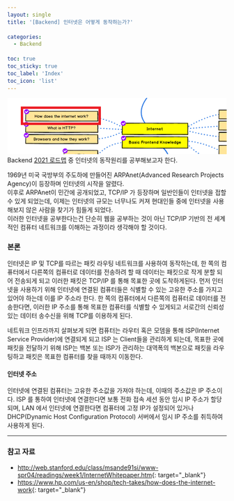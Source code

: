 ```yaml
---
layout: single
title: '[Backend] 인터넷은 어떻게 동작하는가?'

categories:
  - Backend

toc: true
toc_sticky: true
toc_label: 'Index'
toc_icon: 'list'
---
```


![Image Not Found](/assets/images/backend_roadmap_2021_1.png)  
Backend [2021 로드맵](http://localhost:4000/backend/backend-roadmap-2021/) 중 인터넷의 동작원리를 공부해보고자 한다.

1969년 미국 국방부의 주도하에 만들어진 ARPAnet(Advanced Research Projects Agency)이 등장하며 인터넷의 시작을 알렸다.  
이후로 ARPAnet이 민간에 공개되었고, TCP/IP 가 등장하며 일반인들이 인터넷을 접할 수 있게 되었는데, 이제는 인터넷의 규모는 너무나도 커져 현대인들 중에 인터넷을 사용해보지 않은 사람을 찾기가 힘들게 되었다.  
이러한 인터넷을 공부한다는건 단순히 웹을 공부하는 것이 아닌 TCP/IP 기반의 전 세계적인 컴퓨터 네트워크를 이해하는 과정이라 생각해야 할 것이다.

### 본론

인터넷은 IP 및 TCP를 따르는 패킷 라우팅 네트워크를 사용하여 동작하는데,
한 쪽의 컴퓨터에서 다른쪽의 컴퓨터로 데이터를 전송하려 할 때 데이터는 패킷으로 작게 분할 되어 전송되게 되고 이러한 패킷은 TCP/IP 를 통해 목표한 곳에 도착하게된다.
먼저 인터넷을 사용하기 위해 인터넷에 연결된 컴퓨터들은 식별할 수 있는 고유한 주소를 가지고 있어야 하는데 이를 IP 주소라 한다.
한 쪽의 컴퓨터에서 다른쪽의 컴퓨터로 데이터를 전송한다면, 이러한 IP 주소를 통해 목표한 컴퓨터를 식별할 수 있게되고 서로간의 신뢰성 있는 데이터 송수신을 위해 TCP를 이용하게 된다.

네트워크 인프라까지 살펴보게 되면 컴퓨터는 라우터 혹은 모뎀을 통해 ISP(Internet Service Provider)에 연결되게 되고 ISP 는 Client들을 관리하게 되는데,
목표한 곳에 패킷을 전달하기 위해 ISP는 백본 또는 ISP가 관리하는 대역폭의 백본으로 패킷을 라우팅하고 패킷은 목표한 컴퓨터를 찾을 때까지 이동한다.

#### 인터넷 주소

인터넷에 연결된 컴퓨터는 고유한 주소값을 가져야 하는데, 이때의 주소값은 IP 주소이다. ISP 를 통하여 인터넷에 연결한다면 보통 전화 접속 세션 동안 임시 IP 주소가 할당되며, LAN 에서 인터넷에 연결한다면 컴퓨터에 고정 IP가 설정되어 있거나 DHCP(Dynamic Host Configuration Protocol) 서버에서 임시 IP 주소를 취득하여 사용하게 된다.

---

### 참고 자료

- <http://web.stanford.edu/class/msande91si/www-spr04/readings/week1/InternetWhitepaper.htm>{: target="\_blank"}
- <https://www.hp.com/us-en/shop/tech-takes/how-does-the-internet-work>{: target="\_blank"}
